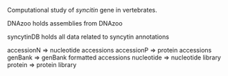 Computational study of _syncitin_ gene in vertebrates.

DNAzoo holds assemblies from DNAzoo

syncytinDB holds all data related to syncytin annotations

  accessionN => nucleotide accessions
  accessionP => protein accessions
  genBank => genBank formatted accessions
  nucleotide => nucleotide library
  protein => protein library
